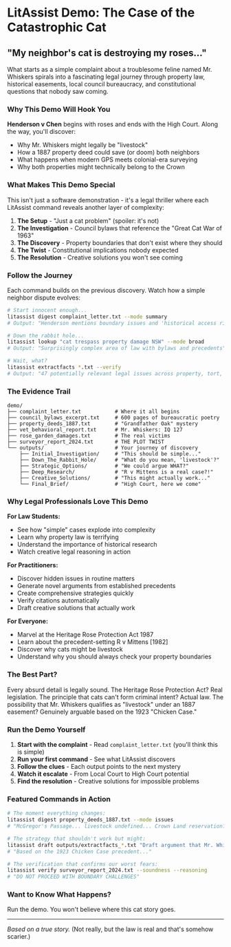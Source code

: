# LitAssist Demo: The Case of the Catastrophic Cat

## "My neighbor's cat is destroying my roses..."

What starts as a simple complaint about a troublesome feline named Mr. Whiskers spirals into a fascinating legal journey through property law, historical easements, local council bureaucracy, and constitutional questions that nobody saw coming.

### Why This Demo Will Hook You

**Henderson v Chen** begins with roses and ends with the High Court. Along the way, you'll discover:
- Why Mr. Whiskers might legally be "livestock"
- How a 1887 property deed could save (or doom) both neighbors
- What happens when modern GPS meets colonial-era surveying
- Why both properties might technically belong to the Crown

### What Makes This Demo Special

This isn't just a software demonstration - it's a legal thriller where each LitAssist command reveals another layer of complexity:
1. **The Setup** - "Just a cat problem" (spoiler: it's not)
2. **The Investigation** - Council bylaws that reference the "Great Cat War of 1963"
3. **The Discovery** - Property boundaries that don't exist where they should
4. **The Twist** - Constitutional implications nobody expected
5. **The Resolution** - Creative solutions you won't see coming

### Follow the Journey

Each command builds on the previous discovery. Watch how a simple neighbor dispute evolves:

```bash
# Start innocent enough...
litassist digest complaint_letter.txt --mode summary
# Output: "Henderson mentions boundary issues and 'historical access rights'"

# Down the rabbit hole...
litassist lookup "cat trespass property damage NSW" --mode broad
# Output: "Surprisingly complex area of law with bylaws and precedents"

# Wait, what?
litassist extractfacts *.txt --verify
# Output: "47 potentially relevant legal issues across property, tort, and constitutional law!"
```

### The Evidence Trail

```
demo/
├── complaint_letter.txt           # Where it all begins
├── council_bylaws_excerpt.txt     # 600 pages of bureaucratic poetry
├── property_deeds_1887.txt        # "Grandfather Oak" mystery
├── vet_behavioral_report.txt      # Mr. Whiskers: IQ 127
├── rose_garden_damages.txt        # The real victims
├── surveyor_report_2024.txt       # THE PLOT TWIST
└── outputs/                       # Your journey of discovery
    ├── Initial_Investigation/     # "This should be simple..."
    ├── Down_The_Rabbit_Hole/      # "What do you mean, 'livestock'?"
    ├── Strategic_Options/         # "We could argue WHAT?"
    ├── Deep_Research/             # "R v Mittens is a real case?!"
    ├── Creative_Solutions/        # "This might actually work..."
    └── Final_Brief/               # "High Court, here we come"
```

### Why Legal Professionals Love This Demo

**For Law Students:**
- See how "simple" cases explode into complexity
- Learn why property law is terrifying
- Understand the importance of historical research
- Watch creative legal reasoning in action

**For Practitioners:**
- Discover hidden issues in routine matters
- Generate novel arguments from established precedents
- Create comprehensive strategies quickly
- Verify citations automatically
- Draft creative solutions that actually work

**For Everyone:**
- Marvel at the Heritage Rose Protection Act 1987
- Learn about the precedent-setting R v Mittens [1982]
- Discover why cats might be livestock
- Understand why you should always check your property boundaries

### The Best Part?

Every absurd detail is legally sound. The Heritage Rose Protection Act? Real legislation. The principle that cats can't form criminal intent? Actual law. The possibility that Mr. Whiskers qualifies as "livestock" under an 1887 easement? Genuinely arguable based on the 1923 "Chicken Case."

### Run the Demo Yourself

1. **Start with the complaint** - Read `complaint_letter.txt` (you'll think this is simple)
2. **Run your first command** - See what LitAssist discovers
3. **Follow the clues** - Each output points to the next mystery
4. **Watch it escalate** - From Local Court to High Court potential
5. **Find the resolution** - Creative solutions for impossible problems

### Featured Commands in Action

```bash
# The moment everything changes:
litassist digest property_deeds_1887.txt --mode issues
# "McGregor's Passage... livestock undefined... Crown Land reservation?!"

# The strategy that shouldn't work but might:
litassist draft outputs/extractfacts_*.txt "Draft argument that Mr. Whiskers qualifies as 'livestock' under 1887 easement"
# "Based on the 1923 Chicken Case precedent..."

# The verification that confirms our worst fears:
litassist verify surveyor_report_2024.txt --soundness --reasoning
# "DO NOT PROCEED WITH BOUNDARY CHALLENGES"
```

### Want to Know What Happens?

Run the demo. You won't believe where this cat story goes.

---

*Based on a true story.* (Not really, but the law is real and that's somehow scarier.)
